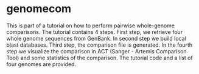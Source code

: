 # genomecom
This is part of a tutorial on how to perform pairwise whole-genome comparisons. 
The tutorial contains 4 steps. First step, we retrieve four whole genome sequences from GenBank.
In second step we build local blast databases. Third step, the comparison file is generated. 
In the fourth step we visualize the comparison in ACT (Sanger - Artemis Comparison Tool) and some statistics of the comparison.
The tutorial code and a list of four genomes are provided.

